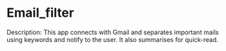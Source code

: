# Email_filter

Description:
This app connects with Gmail and separates important mails using keywords and notify to the user. It also summarises for quick-read.
